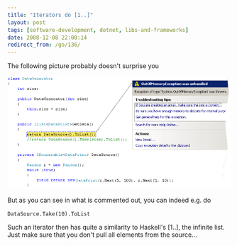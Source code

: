 ```yaml
---
title: "Iterators do [1..]"
layout: post
tags: [software-development, dotnet, libs-and-frameworks]
date: 2008-12-08 22:00:14
redirect_from: /go/136/
---
```


The following picture probably doesn't surprise you

![](/assets/exception.png)

But as you can see in what is commented out, you can indeed e.g. do

    DataSource.Take(10).ToList

Such an iterator then has quite a similarity to Haskell's [1..], the infinite list. Just make sure that you don't pull all elements from the source...